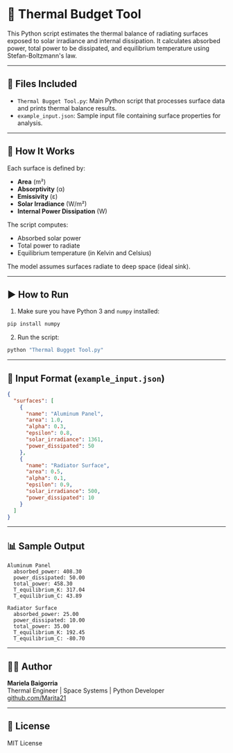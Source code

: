 # 🔧 Thermal Budget Tool

This Python script estimates the thermal balance of radiating surfaces exposed to solar irradiance and internal dissipation. It calculates absorbed power, total power to be dissipated, and equilibrium temperature using Stefan-Boltzmann's law.

---

## 📂 Files Included

- `Thermal Bugget Tool.py`: Main Python script that processes surface data and prints thermal balance results.
- `example_input.json`: Sample input file containing surface properties for analysis.

---

## 📌 How It Works

Each surface is defined by:
- **Area** (m²)
- **Absorptivity** (α)
- **Emissivity** (ε)
- **Solar Irradiance** (W/m²)
- **Internal Power Dissipation** (W)

The script computes:
- Absorbed solar power
- Total power to radiate
- Equilibrium temperature (in Kelvin and Celsius)

The model assumes surfaces radiate to deep space (ideal sink).

---

## ▶️ How to Run

1. Make sure you have Python 3 and `numpy` installed:
```bash
pip install numpy
```

2. Run the script:
```bash
python "Thermal Bugget Tool.py"
```

---

## 📄 Input Format (`example_input.json`)

```json
{
  "surfaces": [
    {
      "name": "Aluminum Panel",
      "area": 1.0,
      "alpha": 0.3,
      "epsilon": 0.8,
      "solar_irradiance": 1361,
      "power_dissipated": 50
    },
    {
      "name": "Radiator Surface",
      "area": 0.5,
      "alpha": 0.1,
      "epsilon": 0.9,
      "solar_irradiance": 500,
      "power_dissipated": 10
    }
  ]
}
```

---

## 📊 Sample Output

```
Aluminum Panel
  absorbed_power: 408.30
  power_dissipated: 50.00
  total_power: 458.30
  T_equilibrium_K: 317.04
  T_equilibrium_C: 43.89

Radiator Surface
  absorbed_power: 25.00
  power_dissipated: 10.00
  total_power: 35.00
  T_equilibrium_K: 192.45
  T_equilibrium_C: -80.70
```

---

## 👩‍💻 Author

**Mariela Baigorria**  
Thermal Engineer | Space Systems | Python Developer  
[github.com/Marita21](https://github.com/Marita21)

---

## 📜 License

MIT License

